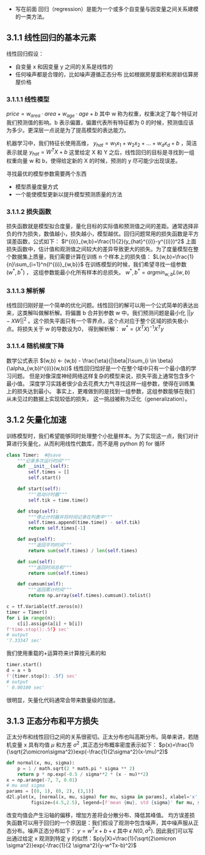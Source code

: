 + 写在前面
回归（regression）是能为一个或多个自变量与因变量之间关系建模的一类方法。

## 3.1.1 线性回归的基本元素
线性回归假设：
+ 自变量 x 和因变量 y 之间的关系是线性的
+ 任何噪声都是合理的，比如噪声遵循正态分布
比如根据房屋面积和房龄估算房屋价格

### 3.1.1.1 线性模型
 $price=w_{area}·area+w_{age}·age+b$ 
其中 w 称为权重，权重决定了每个特征对我们预测值的影响。b 表示偏置，偏置代表所有特征都为 0 的时候，预测值应该为多少。更深层一点说是为了提高模型的表达能力。

机器学习中，我们特征长使用高维， $y_{hat} = w_1x_1+w_2x_2+...+w_dx_d+b$ ，简洁表示就是 $y_{hat} = W^TX+b$ 
这里给定 X 和 Y 之后，线性回归的目标是寻找到一组权重向量 w 和 b，使得给定新的 X 的时候，预测的 y 尽可能少出现误差。

寻找最优的模型参数需要两个东西
+ 模型质量度量方式
+ 一个能使模型更新以提升模型预测质量的方法

### 3.1.1.2 损失函数
损失函数就是模型拟合度量，量化目标的实际值和预测值之间的差距。通常选择非负的作为损失，数值越小，损失越小，模型越优。回归问题常用的损失函数是平方误差函数，公式如下： $l^{(i)}_{w,b}=\frac{1}{2}(y_{hat}^{(i)}-y^{(i)})^2$ 
上面损失函数中，估计值和观测值之间较大的差异导致更大的损失。为了度量模型在整个数据集上质量，我们需要计算在训练 n 个样本上的损失值： $L(w,b)=\frac{1}{n}\sum_{i=1}^n{l^{(i)}_{w,b}}$
在训练模型的时候，我们希望寻找一组参数 $(w^*, b^*)$ ， 这组参数能最小化所有样本的总损失。
 $w^*,b^*=argmin_{w,b}L(w,b)$ 

### 3.1.1.3 解析解
线性回归刚好是一个简单的优化问题。线性回归的解可以用一个公式简单的表达出来，这类解叫做解析解。将偏置 b 合并到参数 w 中。我们预测问题是最小化 $||y-XW||^2$ 。这个损失平面只有一个零界点，这个点对应于整个区域的损失极小点。将损失关于 w 的导数设为0， 得到解析解：
 $w^*=(X^TX)^{-1}X^Ty$

### 3.1.1.4 随机梯度下降
数学公式表示
 $(w,b) <- (w,b) - \frac{\eta}{|\beta|}\sum_{i \in \beta}{\alpha_{w,b}l^{(i)}(w,b)}$
线性回归恰好是一个在整个域中只有一个最小值的学习问题。 但是对像深度神经网络这样复杂的模型来说，损失平面上通常包含多个最小值。 深度学习实践者很少会去花费大力气寻找这样一组参数，使得在训练集上的损失达到最小。 事实上，更难做到的是找到一组参数，这组参数能够在我们从未见过的数据上实现较低的损失， 这一挑战被称为泛化（generalization）。

## 3.1.2 矢量化加速
训练模型时，我们希望能够同时处理整个小批量样本。为了实现这一点，我们对计算进行矢量化，从而利用线性代数库，而不是用 python 的 for 循环

```python
class Timer:  #@save
    """记录多次运行时间"""
    def __init__(self):
        self.times = []
        self.start()

    def start(self):
        """启动计时器"""
        self.tik = time.time()

    def stop(self):
        """停止计时器并将时间记录在列表中"""
        self.times.append(time.time() - self.tik)
        return self.times[-1]

    def avg(self):
        """返回平均时间"""
        return sum(self.times) / len(self.times)

    def sum(self):
        """返回时间总和"""
        return sum(self.times)

    def cumsum(self):
        """返回累计时间"""
        return np.array(self.times).cumsum().tolist()
```
```python
c = tf.Variable(tf.zeros(n))
timer = Timer()
for i in range(n):
    c[i].assign(a[i] + b[i])
f'time.stop():.5f} sec'
# output
'7.33347 sec'
```

我们使用重载的+运算符来计算按元素的和
```python 
timer.start()
d = a + b
f'{timer.stop(): .5f} sec'
# output
' 0.00100 sec'
```
很明显，矢量化代码通常会带来数量级的加速。

## 3.1.3 正态分布和平方损失
正太分布和线性回归之间的关系很密切。正太分布也叫高斯分布。简单来讲，若随机变量 x 具有均值 $\mu$ 和方差 $\sigma ^ 2$ ,其正态分布概率密度表示如下： $p(x)=\frac{1}{\sqrt{2\omicron\sigma^2}}exp(-\frac{1}{2\sigma^2}(x-\mu)^2)$

```python
def normal(x, mu, sigma):
    p = 1 / math.sqrt(2 * math.pi * sigma ** 2)
    return p * np.exp(-0.5 / sigma**2 * (x - mu)**2)
x = np.arange(-7, 7, 0.01)
# mu and sigma
params = [(0, 1), (0, 2), (3,1)]
d2l.plot(x, [normal(x, mu, sigma) for mu, sigma in params], xlabel='x', ylabel='p(x)', 
         figsize=(4.5,2.5), legend=[f'mean {mu}, std {sigma}' for mu, sigma in params])
```
改变均值会产生沿轴的偏移，增加方差将会分散分布、降低其峰值。
均方误差损失函数可以用于回归的一个原因是：我们假设了观测中包含噪声，其中噪声服从正态分布。噪声正态分布如下： $y=w^Tx+b+\epsilon$ 其中 $\epsilon ~ N(0, \sigma^2)$.
因此我们可以写出通过给定 x 观测到特定 y 的似然：$p(y|X)=\frac{1}{\sqrt{2\omicron \sigma^2}}exp(-\frac{1}{2 \sigma^2}(y-w^Tx-b)^2)$ 
